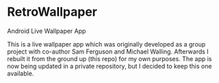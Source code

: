 # RetroWallpaper
Android Live Wallpaper App

This is a live wallpaper app which was originally developed as a group project with co-author Sam Ferguson and Michael Walling.  Afterwards I rebuilt it from the ground up (this repo) for my own purposes.  The app is now being updated in a private repository, but I decided to keep this one available.
